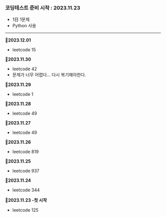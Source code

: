 ### 코딩테스트 준비 시작 : 2023.11.23
- 1日 1문제
- Python 사용

---
**📌2023.12.01**
- leetcode 15

**📌2023.11.30**
- leetcode 42
- 문제가 너무 어렵다... 다시 복기해야한다.

**📌2023.11.29**
- leetcode 1

**📌2023.11.28**
- leetcode 49

**📌2023.11.27**
- leetcode 49

**📌2023.11.26**
- leetcode 819

**📌2023.11.25**
- leetcode 937

**📌2023.11.24**
- leetcode 344

**📌2023.11.23 -첫 시작**
- leetcode 125
